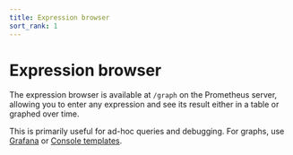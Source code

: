 ```yaml
---
title: Expression browser
sort_rank: 1
---
```


# Expression browser

The expression browser is available at `/graph` on the Prometheus server, allowing you
to enter any expression and see its result either in a table or graphed over time.

This is primarily useful for ad-hoc queries and debugging. For graphs, use
[Grafana](/docs/visualization/grafana/) or [Console templates](/docs/visualization/consoles/).
